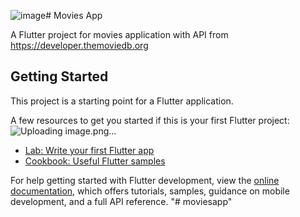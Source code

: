 ![image](https://github.com/alifpandanhifebrio/moviesapp/assets/114644776/1e353bfb-ee76-49bf-859b-74239f59bae4)# Movies App

A Flutter project for movies application with API from https://developer.themoviedb.org

## Getting Started

This project is a starting point for a Flutter application.

A few resources to get you started if this is your first Flutter project:
![Uploading image.png…]()

- [Lab: Write your first Flutter app](https://docs.flutter.dev/get-started/codelab)
- [Cookbook: Useful Flutter samples](https://docs.flutter.dev/cookbook)

For help getting started with Flutter development, view the
[online documentation](https://docs.flutter.dev/), which offers tutorials,
samples, guidance on mobile development, and a full API reference.
"# moviesapp" 
